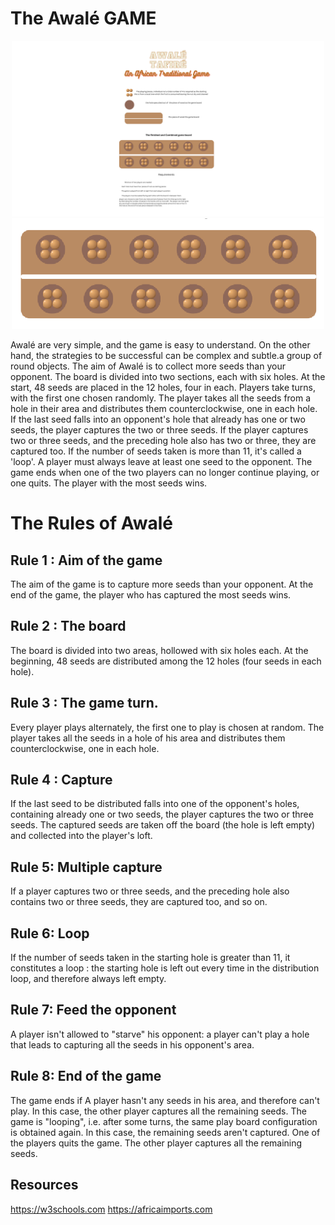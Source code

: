 
# The Awalé GAME 

 <p align="center">
  <img src="AwaleTafire_graph.png" width="500" title="AwaleTafire_graph">
  <img src="AwaleTafire_graphBoard.png" width="500" alt="AwaleTafire_graphBoard">
</p>


Awalé are very simple, and the game is easy to understand. On the other hand, the strategies to be successful can be complex and subtle.a group of round objects. The aim of Awalé is to collect more seeds than your opponent. The board is divided into two sections, each with six holes. At the start, 48 seeds are placed in the 12 holes, four in each. Players take turns, with the first one chosen randomly. The player takes all the seeds from a hole in their area and distributes them counterclockwise, one in each hole. If the last seed falls into an opponent's hole that already has one or two seeds, the player captures the two or three seeds. If the player captures two or three seeds, and the preceding hole also has two or three, they are captured too. If the number of seeds taken is more than 11, it's called a 'loop'. A player must always leave at least one seed to the opponent. The game ends when one of the two players can no longer continue playing, or one quits. The player with the most seeds wins.

# The Rules of Awalé

## Rule 1 : Aim of the game
The aim of the game is to capture more seeds than your opponent. At the end of the game, the player who has captured the most seeds wins.

## Rule 2 : The board
The board is divided into two areas, hollowed with six holes each.
At the beginning, 48 seeds are distributed among the 12 holes (four seeds in each hole).

## Rule 3 : The game turn.
Every player plays alternately, the first one to play is chosen at random.
The player takes all the seeds in a hole of his area and distributes them counterclockwise, one in each hole.

## Rule 4 : Capture
If the last seed to be distributed falls into one of the opponent's holes, containing already one or two seeds, the player captures the two or three seeds. The captured seeds are taken off the board (the hole is left empty) and collected into the player's loft.

## Rule 5: Multiple capture
If a player captures two or three seeds, and the preceding hole also contains two or three seeds, they are captured too, and so on.

## Rule 6: Loop
If the number of seeds taken in the starting hole is greater than 11, it constitutes a loop : the starting hole is left out every time in the distribution loop, and therefore always left empty.

## Rule 7: Feed the opponent
A player isn't allowed to "starve" his opponent:
a player can't play a hole that leads to capturing all the seeds in his opponent's area.

## Rule 8: End of the game
The game ends if A player hasn't any seeds in his area, and therefore can't play. In this case, the other player captures all the remaining seeds.
The game is "looping", i.e. after some turns, the same play board configuration is obtained again.
In this case, the remaining seeds aren't captured.
One of the players quits the game. The other player captures all the remaining seeds.

## Resources
https://w3schools.com
https://africaimports.com